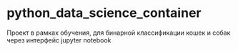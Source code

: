# python_data_science_container

Проект в рамках обучения, для бинарной классификации кошек и собак через интерфейс jupyter notebook
